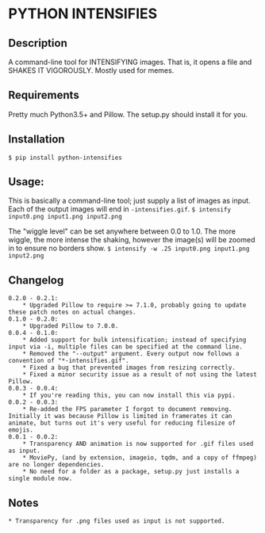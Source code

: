 # PYTHON INTENSIFIES

## Description

A command-line tool for INTENSIFYING images. That is, it opens a file and SHAKES IT VIGOROUSLY. Mostly used for memes.

## Requirements

Pretty much Python3.5+ and Pillow. The setup.py should install it for you.

## Installation
`$ pip install python-intensifies`

## Usage:

This is basically a command-line tool; just supply a list of images as input. Each of the output images will end in `-intensifies.gif`.
`$ intensify input0.png input1.png input2.png`

The "wiggle level" can be set anywhere between 0.0 to 1.0. The more wiggle, the more intense the shaking, however the image(s) will be zoomed in to ensure no borders show.
`$ intensify -w .25 input0.png input1.png input2.png`

## Changelog
    0.2.0 - 0.2.1:
        * Upgraded Pillow to require >= 7.1.0, probably going to update these patch notes on actual changes.
    0.1.0 - 0.2.0:
        * Upgraded Pillow to 7.0.0.
    0.0.4 - 0.1.0:
        * Added support for bulk intensification; instead of specifying input via -i, multiple files can be specified at the command line.
		* Removed the "--output" argument. Every output now follows a convention of "*-intensifies.gif".
		* Fixed a bug that prevented images from resizing correctly.
        * Fixed a minor security issue as a result of not using the latest Pillow.
    0.0.3 - 0.0.4:
        * If you're reading this, you can now install this via pypi.
    0.0.2 - 0.0.3:
        * Re-added the FPS parameter I forgot to document removing. Initially it was because Pillow is limited in framerates it can animate, but turns out it's very useful for reducing filesize of emojis.
    0.0.1 - 0.0.2:
        * Transparency AND animation is now supported for .gif files used as input.
        * MoviePy, (and by extension, imageio, tqdm, and a copy of ffmpeg) are no longer dependencies.
        * No need for a folder as a package, setup.py just installs a single module now.

## Notes
    * Transparency for .png files used as input is not supported.
